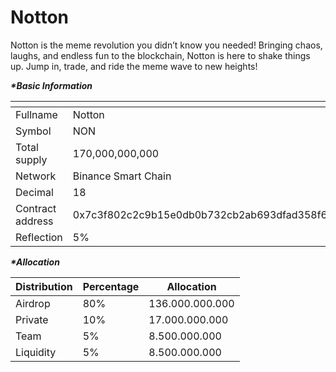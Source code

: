 # Notton

Notton is the meme revolution you didn’t know you needed! Bringing chaos, laughs, and endless fun to the blockchain, Notton is here to shake things up. Jump in, trade, and ride the meme wave to new heights!

_**\*Basic Information**_

<table data-header-hidden><thead><tr><th width="238"></th><th></th></tr></thead><tbody><tr><td>Fullname</td><td>Notton</td></tr><tr><td>Symbol</td><td>NON</td></tr><tr><td>Total supply</td><td>170,000,000,000</td></tr><tr><td>Network</td><td>Binance Smart Chain </td></tr><tr><td>Decimal</td><td>18</td></tr><tr><td>Contract address</td><td>0x7c3f802c2c9b15e0db0b732cb2ab693dfad358f6</td></tr><tr><td>Reflection</td><td>5%</td></tr></tbody></table>

_**\*Allocation**_

| Distribution | Percentage | Allocation      |
| ------------ | ---------- | --------------- |
| Airdrop      | 80%        | 136.000.000.000 |
| Private      | 10%        | 17.000.000.000  |
| Team         | 5%         | 8.500.000.000   |
| Liquidity    | 5%         | 8.500.000.000   |
